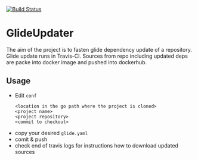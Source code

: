 [![Build Status](https://travis-ci.org/lukasmacko/glideUpdater.svg?branch=master)](https://travis-ci.org/lukasmacko/glideUpdater)

# GlideUpdater

The aim of the project is to fasten glide dependency update of a repository. Glide update runs in Travis-CI.
Sources from repo including updated deps are packe into docker image and pushed into dockerhub.

## Usage

- Edit `conf`
  ```
  <location in the go path where the project is cloned>
  <project name>
  <project repository>
  <commit to checkout>
  ```
- copy your desired `glide.yaml`
- comit & push
- check end of travis logs for instructions how to download updated sources
